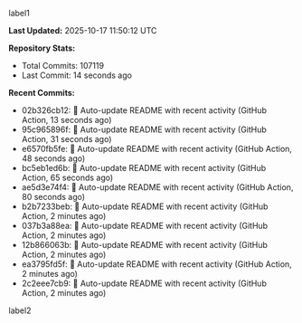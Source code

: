 
label1 
<!-- ACTIVITY_START -->
**Last Updated:** 2025-10-17 11:50:12 UTC

**Repository Stats:**
- Total Commits: 107119
- Last Commit: 14 seconds ago

**Recent Commits:**
- 02b326cb12: 🤖 Auto-update README with recent activity (GitHub Action, 13 seconds ago)
- 95c965896f: 🤖 Auto-update README with recent activity (GitHub Action, 31 seconds ago)
- e6570fb5fe: 🤖 Auto-update README with recent activity (GitHub Action, 48 seconds ago)
- bc5eb1ed6b: 🤖 Auto-update README with recent activity (GitHub Action, 65 seconds ago)
- ae5d3e74f4: 🤖 Auto-update README with recent activity (GitHub Action, 80 seconds ago)
- b2b7233beb: 🤖 Auto-update README with recent activity (GitHub Action, 2 minutes ago)
- 037b3a88ea: 🤖 Auto-update README with recent activity (GitHub Action, 2 minutes ago)
- 12b866063b: 🤖 Auto-update README with recent activity (GitHub Action, 2 minutes ago)
- ea3795fd5f: 🤖 Auto-update README with recent activity (GitHub Action, 2 minutes ago)
- 2c2eee7cb9: 🤖 Auto-update README with recent activity (GitHub Action, 2 minutes ago)
<!-- ACTIVITY_END -->

label2
